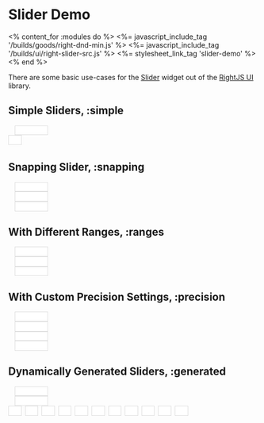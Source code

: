 # Slider Demo
<% content_for :modules do %>
  <%= javascript_include_tag '/builds/goods/right-dnd-min.js' %>
  <%= javascript_include_tag '/builds/ui/right-slider-src.js' %>
  <%= stylesheet_link_tag    'slider-demo'                    %>
<% end %>
<style type="text/css">
  input.slider-out {
    width: 5em;
    padding: .1em .2em;
    border: 1px solid #DDD;
  }
  div.slider-demo input.slider-out {
    display: inline;
    vertical-align: middle;
    margin-top: 0em;
    margin-left: 1em;
  }

  div.slider-demo-vertical {
    float: left;
    width: 2em;
    margin-right: .4em;
  }
  div.slider-demo-vertical input.slider-out {
    float: left;
    vertical-align: top;
    width: 2em;
  }
  div.slider-demo-vertical div.right-slider {
    margin-top: .2em;
    margin-left: .8em;
    float: left;
  }
  
</style>

There are some basic use-cases for the [Slider](/ui/slider) widget out of the
[RightJS UI](/ui) library.

## Simple Sliders, :simple

<p>
  <div class="slider-demo">
    <div class="right-slider" data-slider-options="{update: 'slider-out-1'}">
      <div class="right-slider-handle"></div>
    </div>
    <input type="text" class="slider-out" id="slider-out-1" />
  </div>
  <div class="slider-demo-vertical">
    <input type="text" class="slider-out" id="slider-out-2" />
    <div class="right-slider right-slider-vertical" data-slider-options="{update: 'slider-out-2'}">
      <div class="right-slider-handle"></div>
    </div>
  </div>
  <div style="clear:left"> </div>
</p>

## Snapping Slider, :snapping

<p>
  <div class="slider-demo">
    <div class="right-slider" data-slider-options="{update:'slider-out-3',snap:10}">
      <div class="right-slider-handle"></div>
    </div>
    <input type="text" class="slider-out" id="slider-out-3" />
  </div>
  
  <div class="slider-demo">
    <div class="right-slider" data-slider-options="{update:'slider-out-4',snap:20}">
      <div class="right-slider-handle"></div>
    </div>
    <input type="text" class="slider-out" id="slider-out-4" />
  </div>
  
  <div class="slider-demo">
    <div class="right-slider" data-slider-options="{update:'slider-out-5',snap:30}">
      <div class="right-slider-handle"></div>
    </div>
    <input type="text" class="slider-out" id="slider-out-5" />
  </div>
</p>

## With Different Ranges, :ranges

<p>
  <div class="slider-demo">
    <div class="right-slider" data-slider-options="{update:'slider-out-6',min:-100,max:0,value:-20}">
      <div class="right-slider-handle"></div>
    </div>
    <input type="text" class="slider-out" id="slider-out-6" />
  </div>
  <div class="slider-demo">
    <div class="right-slider" data-slider-options="{update:'slider-out-7',min:-100,max:100,value:0}">
      <div class="right-slider-handle"></div>
    </div>
    <input type="text" class="slider-out" id="slider-out-7" />
  </div>
  <div class="slider-demo">
    <div class="right-slider" data-slider-options="{update:'slider-out-8',min:100,max:200,value:120}">
      <div class="right-slider-handle"></div>
    </div>
    <input type="text" class="slider-out" id="slider-out-8" />
  </div>
</p>

## With Custom Precision Settings, :precision

<p>
  <div class="slider-demo">
    <div class="right-slider" data-slider-options="{update:'slider-out-9',round: 1}">
      <div class="right-slider-handle"></div>
    </div>
    <input type="text" class="slider-out" id="slider-out-9" />
  </div>
  <div class="slider-demo">
    <div class="right-slider" data-slider-options="{update:'slider-out-10',round: 2}">
      <div class="right-slider-handle"></div>
    </div>
    <input type="text" class="slider-out" id="slider-out-10" />
  </div>
  <div class="slider-demo">
    <div class="right-slider" data-slider-options="{update:'slider-out-11',round: 3}">
      <div class="right-slider-handle"></div>
    </div>
    <input type="text" class="slider-out" id="slider-out-11" />
  </div>
  <div class="slider-demo">
    <div class="right-slider" data-slider-options="{update:'slider-out-12',round: 4}">
      <div class="right-slider-handle"></div>
    </div>
    <input type="text" class="slider-out" id="slider-out-12" />
  </div>
</p>

## Dynamically Generated Sliders, :generated

<p>
  <div class="slider-demo" id="d-slider-0"><input type="text" class="slider-out" id="slider-out-13" /></div>
  <div class="slider-demo" id="d-slider-1"><input type="text" class="slider-out" id="slider-out-14" /></div>
  
  <div class="slider-demo-vertical" id="d-slider-2"><input type="text" class="slider-out" id="slider-out-15" /></div>
  <div class="slider-demo-vertical" id="d-slider-3"><input type="text" class="slider-out" id="slider-out-16" /></div>
  <div class="slider-demo-vertical" id="d-slider-4"><input type="text" class="slider-out" id="slider-out-17" /></div>
  <div class="slider-demo-vertical" id="d-slider-5"><input type="text" class="slider-out" id="slider-out-18" /></div>
  <div class="slider-demo-vertical" id="d-slider-6"><input type="text" class="slider-out" id="slider-out-19" /></div>
  <div class="slider-demo-vertical" id="d-slider-7"><input type="text" class="slider-out" id="slider-out-20" /></div>
  <div class="slider-demo-vertical" id="d-slider-8"><input type="text" class="slider-out" id="slider-out-21" /></div>
  <div class="slider-demo-vertical" id="d-slider-9"><input type="text" class="slider-out" id="slider-out-22" /></div>
  <div class="slider-demo-vertical" id="d-slider-10"><input type="text" class="slider-out" id="slider-out-23" /></div>
  <div class="slider-demo-vertical" id="d-slider-11"><input type="text" class="slider-out" id="slider-out-24" /></div>
  <div class="slider-demo-vertical" id="d-slider-12"><input type="text" class="slider-out" id="slider-out-25" /></div>

  <div style="clear:both"></div>
</p>

<script type="text/javascript">
// <![CDATA[
new Slider().insertTo('d-slider-0', 'top').assignTo('slider-out-13').fire('change', 0);
new Slider({min: -100, max: 100,value: 0}).insertTo('d-slider-1', 'top').assignTo('slider-out-14');

// list of vertical sliders
var slider_num    = 2;
var out_num       = 15
var min_value     = -10;
var max_value     = 10;
var sliders_count = 11;

for (var i=0; i < sliders_count; i++) {
  new Slider({direction: 'y', min: min_value, max: max_value
  }).insertTo('d-slider-'+(slider_num+i))
    .assignTo('slider-out-'+(out_num+i))
    .setValue(min_value + (max_value - min_value)/(sliders_count-1) * i);
}
// ]]>
</script>